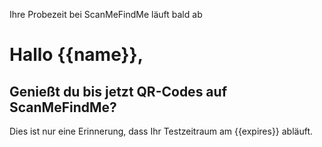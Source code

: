 Ihre Probezeit bei ScanMeFindMe läuft bald ab

<h1>Hallo {{name}},</h1>
<h2>Genießt du bis jetzt QR-Codes auf ScanMeFindMe?</h2>
<p>Dies ist nur eine Erinnerung, dass Ihr Testzeitraum am {{expires}} abläuft.</p>